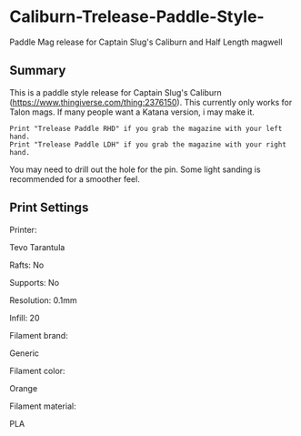 # Caliburn-Trelease-Paddle-Style-
Paddle Mag release for Captain Slug's Caliburn and Half Length magwell




## Summary

This is a paddle style release for Captain Slug's Caliburn (https://www.thingiverse.com/thing:2376150). This currently only works for Talon mags. If many people want a Katana version, i may make it.
```
Print "Trelease Paddle RHD" if you grab the magazine with your left hand.
Print "Trelease Paddle LDH" if you grab the magazine with your right hand.
```
You may need to drill out the hole for the pin. Some light sanding is recommended for a smoother feel.



## Print Settings

Printer:

Tevo Tarantula

Rafts:
No

Supports:
No

Resolution:
0.1mm

Infill:
20

Filament brand:

Generic

Filament color:

Orange

Filament material:

PLA
